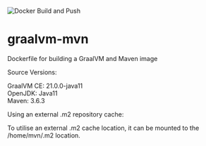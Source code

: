![Docker Build and Push](https://github.com/jthambly/graalvm-mvn/workflows/Docker%20Build%20and%20Push/badge.svg?branch=master)

# graalvm-mvn
Dockerfile for building a GraalVM and Maven image

Source Versions:

GraalVM CE: 21.0.0-java11 <br/>
OpenJDK: Java11 <br/>
Maven: 3.6.3

Using an external .m2 repository cache:

To utilise an external .m2 cache location, it can be mounted to the /home/mvn/.m2 location.
